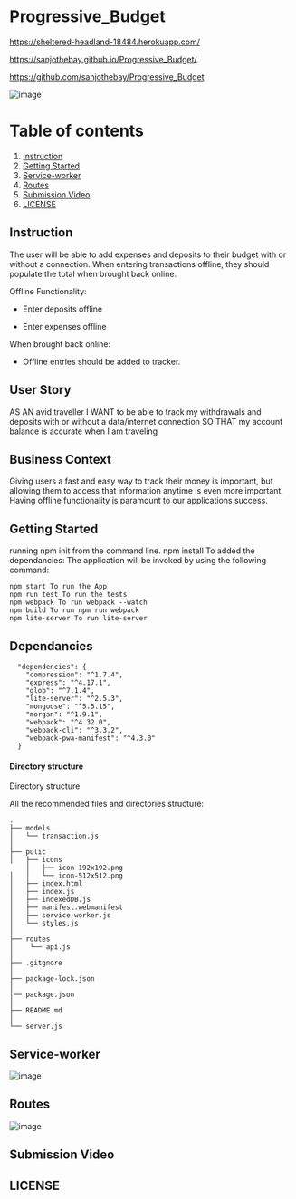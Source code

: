 # Progressive_Budget

https://sheltered-headland-18484.herokuapp.com/

https://sanjothebay.github.io/Progressive_Budget/

https://github.com/sanjothebay/Progressive_Budget


![image](https://user-images.githubusercontent.com/67298961/108643250-6505c180-746f-11eb-8fe3-f1cd954453fd.png)


# Table of contents

1. [Instruction](#Instruction)
2. [Getting Started](#Getting_Started)
3. [Service-worker](#Service-worker)
4. [Routes](#Routes)
5. [Submission Video](#Submission_Video)
6. [LICENSE](#LICENSE)


## Instruction <a name="Instruction"></a>

The user will be able to add expenses and deposits to their budget with or without a connection. When entering transactions offline, they should populate the total when brought back online.

Offline Functionality:

  * Enter deposits offline

  * Enter expenses offline

When brought back online:

  * Offline entries should be added to tracker.

## User Story
AS AN avid traveller
I WANT to be able to track my withdrawals and deposits with or without a data/internet connection
SO THAT my account balance is accurate when I am traveling

## Business Context

Giving users a fast and easy way to track their money is important, but allowing them to access that information anytime is even more important. Having offline functionality is paramount to our applications success.


## Getting Started <a name="Getting_Started"></a>

running npm init from the command line.
npm install To added the dependancies:
The application will be invoked by using the following command:

```
npm start To run the App
npm run test To run the tests 
npm webpack To run webpack --watch
npm build To run npm run webpack
npm lite-server To run lite-server
```


## Dependancies

```
  "dependencies": {
    "compression": "^1.7.4",
    "express": "^4.17.1",
    "glob": "^7.1.4",
    "lite-server": "^2.5.3",
    "mongoose": "^5.5.15",
    "morgan": "^1.9.1",
    "webpack": "^4.32.0",
    "webpack-cli": "^3.3.2",
    "webpack-pwa-manifest": "^4.3.0"
  }
```

#### Directory structure
Directory structure <a name="Directory_structure"></a>

All the recommended files and directories structure:

```
.
├── models
│   └── transaction.js
│  
├── pulic
│   ├── icons
    │   ├── icon-192x192.png
│   │   └── icon-512x512.png
│   ├── index.html
│   ├── index.js
│   ├── indexedDB.js
│   ├── manifest.webmanifest
│   ├── service-worker.js
│   └── styles.js
│
├── routes
│    └── api.js
│ 
├── .gitgnore
│ 
├── package-lock.json
│
│── package.json
│
├── README.md
│
└── server.js
```


## Service-worker <a name="Service-worker"></a>

![image](https://user-images.githubusercontent.com/67298961/108652314-722faa00-7489-11eb-9e4f-488db300ed6e.png)


## Routes <a name="Routes"></a>

![image](https://user-images.githubusercontent.com/67298961/108654079-8bd2f080-748d-11eb-82be-17ee96099681.png)

## Submission Video <a name="Submission_Video"></a>


## LICENSE <a name="LICENSE"></a>


